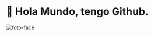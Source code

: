 # :wave: Hola Mundo, tengo Github.

![foto-face](https://github.com/Ferchupessoadev/Ferchupessoadev/assets/107710139/eb19cedf-2158-40a2-b51d-aec5f898963e)


